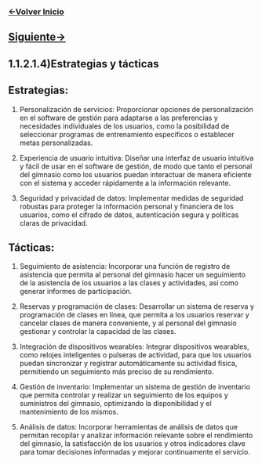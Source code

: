 ### [<-Volver Inicio](README.md)
## [Siguiente->](1.1.2.2.1.md)
## 1.1.2.1.4)Estrategias y tácticas
## Estrategias:

1.  Personalización de servicios: Proporcionar opciones de personalización en el software de gestión para adaptarse a las preferencias y necesidades individuales de los usuarios, como la posibilidad de seleccionar programas de entrenamiento específicos o establecer metas personalizadas.
    
2.  Experiencia de usuario intuitiva: Diseñar una interfaz de usuario intuitiva y fácil de usar en el software de gestión, de modo que tanto el personal del gimnasio como los usuarios puedan interactuar de manera eficiente con el sistema y acceder rápidamente a la información relevante.
    
3.  Seguridad y privacidad de datos: Implementar medidas de seguridad robustas para proteger la información personal y financiera de los usuarios, como el cifrado de datos, autenticación segura y políticas claras de privacidad.
    

## Tácticas:

1.  Seguimiento de asistencia: Incorporar una función de registro de asistencia que permita al personal del gimnasio hacer un seguimiento de la asistencia de los usuarios a las clases y actividades, así como generar informes de participación.
    
2.  Reservas y programación de clases: Desarrollar un sistema de reserva y programación de clases en línea, que permita a los usuarios reservar y cancelar clases de manera conveniente, y al personal del gimnasio gestionar y controlar la capacidad de las clases.
    
3.  Integración de dispositivos wearables: Integrar dispositivos wearables, como relojes inteligentes o pulseras de actividad, para que los usuarios puedan sincronizar y registrar automáticamente su actividad física, permitiendo un seguimiento más preciso de su rendimiento.
    
4.  Gestión de inventario: Implementar un sistema de gestión de inventario que permita controlar y realizar un seguimiento de los equipos y suministros del gimnasio, optimizando la disponibilidad y el mantenimiento de los mismos.
    
5.  Análisis de datos: Incorporar herramientas de análisis de datos que permitan recopilar y analizar información relevante sobre el rendimiento del gimnasio, la satisfacción de los usuarios y otros indicadores clave para tomar decisiones informadas y mejorar continuamente el servicio.
